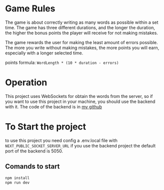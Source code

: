 # Game Rules
The game is about correctly writing as many words as possible within a set time. The game has three different durations, and the longer the duration, the higher the bonus points the player will receive for not making mistakes.

The game rewards the user for making the least amount of errors possible. The more you write without making mistakes, the more points you will earn, especially with a longer selected time.

points formula: `WordLength * (10 * duration - errors)`

# Operation
This project uses WebSockets for obtain the words from the server, so if you want to use this project in your machine, you should use the backend with it. The code of the backend is in [my github](https://github.com/3lD4m14n/words-typing-backend)
# To Start the project
to use this project you need config a .env.local file with `NEXT_PUBLIC_SOCKET_SERVER_URL` if you use the backend project the default port of the backend is 5050.

## Comands to start
```bash
npm install
npm run dev
